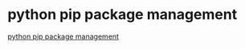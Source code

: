 # python pip package management
[python pip package management](https://aiwithcloud.com/2022/09/15/python_pip_package_management/)